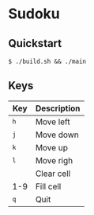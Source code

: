 # Sudoku

## Quickstart
```shell
$ ./build.sh && ./main
```

## Keys

| Key | Description |
|-----|-------------|
| <kbd>h</kbd> | Move left |
| <kbd>j</kbd> | Move down |
| <kbd>k</kbd> | Move up |
| <kbd>l</kbd> | Move righ |
| <kbd> </kbd> | Clear cell |
| 1-9 | Fill cell |
| <kbd>q</kbd> | Quit |
